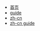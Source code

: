 <!-- Docsify/_sidebar.md -->

* [首页](/) 
* [guide](/guide)
* [zh-cn](zh-cn/)
* [zh-cn guide](zh-cn/guide)